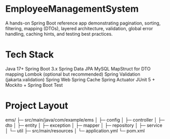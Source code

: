 # EmployeeManagementSystem
A hands-on Spring Boot reference app demonstrating pagination, sorting, filtering, mapping (DTOs), layered architecture, validation, global error handling, caching hints, and testing best practices.

Tech Stack
===========
Java 17+
Spring Boot 3.x
Spring Data JPA
MySQL
MapStruct for DTO mapping
Lombok (optional but recommended)
Spring Validation (jakarta.validation)
Spring Web
Spring Cache
Spring Actuator
JUnit 5 + Mockito + Spring Boot Test

Project Layout
=================
ems/
├─ src/main/java/com/example/ems
│ ├─ config
│ ├─ controller
│ ├─ dto
│ ├─ entity
│ ├─ exception
│ ├─ mapper
│ ├─ repository
│ ├─ service
│ └─ util
├─ src/main/resources
│ └─ application.yml
└─ pom.xml

